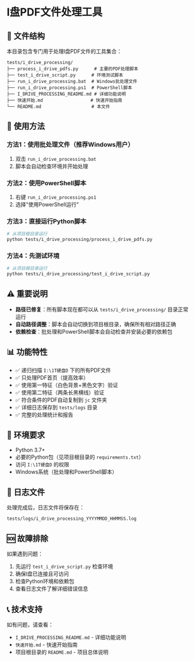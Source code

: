 # I盘PDF文件处理工具

## 📁 文件结构

本目录包含专门用于处理I盘PDF文件的工具集合：

```
tests/i_drive_processing/
├── process_i_drive_pdfs.py      # 主要的PDF处理脚本
├── test_i_drive_script.py      # 环境测试脚本
├── run_i_drive_processing.bat  # Windows批处理文件
├── run_i_drive_processing.ps1  # PowerShell脚本
├── I_DRIVE_PROCESSING_README.md # 详细功能说明
├── 快速开始.md                  # 快速开始指南
└── README.md                   # 本文件
```

## 🚀 使用方法

### 方法1：使用批处理文件（推荐Windows用户）
1. 双击 `run_i_drive_processing.bat`
2. 脚本会自动检查环境并开始处理

### 方法2：使用PowerShell脚本
1. 右键 `run_i_drive_processing.ps1`
2. 选择"使用PowerShell运行"

### 方法3：直接运行Python脚本
```bash
# 从项目根目录运行
python tests/i_drive_processing/process_i_drive_pdfs.py
```

### 方法4：先测试环境
```bash
# 从项目根目录运行
python tests/i_drive_processing/test_i_drive_script.py
```

## ⚠️ 重要说明

- **路径已修复**：所有脚本现在都可以从 `tests/i_drive_processing/` 目录正常运行
- **自动路径调整**：脚本会自动切换到项目根目录，确保所有相对路径正确
- **依赖检查**：批处理和PowerShell脚本会自动检查并安装必要的依赖包

## 📊 功能特性

- ✅ 递归扫描 `I:\1T硬盘D` 下的所有PDF文件
- ✅ 只处理PDF首页（提高效率）
- ✅ 使用第一特征（白色背景+黑色文字）验证
- ✅ 使用第二特征（两条长黑横线）验证
- ✅ 符合条件的PDF自动复制到 `jc` 文件夹
- ✅ 详细日志保存到 `tests/logs` 目录
- ✅ 完整的处理统计和报告

## 🔧 环境要求

- Python 3.7+
- 必要的Python包（见项目根目录的 `requirements.txt`）
- 访问 `I:\1T硬盘D` 的权限
- Windows系统（批处理和PowerShell脚本）

## 📝 日志文件

处理完成后，日志文件将保存在：
```
tests/logs/i_drive_processing_YYYYMMDD_HHMMSS.log
```

## 🆘 故障排除

如果遇到问题：
1. 先运行 `test_i_drive_script.py` 检查环境
2. 确保I盘已连接且可访问
3. 检查Python环境和依赖包
4. 查看日志文件了解详细错误信息

## 📞 技术支持

如有问题，请查看：
- `I_DRIVE_PROCESSING_README.md` - 详细功能说明
- `快速开始.md` - 快速开始指南
- 项目根目录的 `README.md` - 项目总体说明
